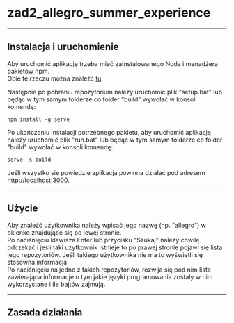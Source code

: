 # zad2_allegro_summer_experience

---
  
## Instalacja i uruchomienie  
Aby uruchomić aplikację trzeba mieć zainstalowanego Noda i menadżera pakietów npm.  
Obie te rzeczu można znaleźć [tu](https://nodejs.org/en/download/).

Następnie po pobraniu repozytorium należy uruchomić plik "setup.bat" lub będąc w tym samym folderze co folder "build" wywołać w konsoli komendę:  
```
npm install -g serve
```
  
Po ukończeniu instalacji potrzebnego pakietu, aby uruchomić aplikację należy uruchomić plik "run.bat" lub będąc w tym samym folderze co folder "build" wywołać w konsoli komendę:  
```
serve -s build
```  
Jeśli wszystko się powiedzie aplikacja powinna działać pod adresem [http://localhost:3000](http://localhost:3000).

---

## Użycie  

Aby znaleźć użytkownika należy wpisać jego nazwę (np. "allegro") w okienko znajdujące się po lewej stronie.  
Po naciśnięciu klawisza Enter lub przycisku "Szukaj" należy chwilę odczekać i jeśli taki użytkownik istnieje to po prawej stronie pojawi się lista jego repozytoriów. Jeśli takiego użytkownika nie ma to wyświetli się stosowna informacja.  
Po naciśnięciu na jedno z takich repozytoriów, rozwija się pod nim lista zawierająca informacje o tym jakie języki programowania zostały w nim wykorzystane i ile bajtów zajmują.

---

## Zasada działania  



